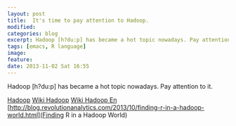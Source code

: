 ```yaml
---
layout: post
title:  It's time to pay attention to Hadoop.
modified:
categories: blog
excerpt: Hadoop [h?du:p] has became a hot topic nowadays. Pay attention to it.
tags: [emacs, R language]
image:
feature:
date: 2013-11-02 Sat 16:55
---
```


Hadoop [h?du:p] has became a hot topic nowadays. Pay attention to
it.

[Hadoop](http://baike.baidu.com/view/908354.htm)
[Wiki Hadoop](http://zh.wikipedia.org/wiki/Apache_Hadoop)
[Wiki Hadoop En](http://en.wikipedia.org/wiki/Apache_Hadoop)
[http://blog.revolutionanalytics.com/2013/10/finding-r-in-a-hadoop-world.html](Finding R in a Hadoop World)
